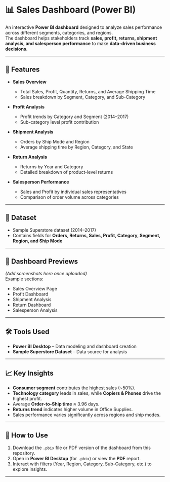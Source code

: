 # 📊 Sales Dashboard (Power BI)

An interactive **Power BI dashboard** designed to analyze sales performance across different segments, categories, and regions.  
The dashboard helps stakeholders track **sales, profit, returns, shipment analysis, and salesperson performance** to make **data-driven business decisions**.

---

## 🚀 Features

- **Sales Overview**
  - Total Sales, Profit, Quantity, Returns, and Average Shipping Time  
  - Sales breakdown by Segment, Category, and Sub-Category  

- **Profit Analysis**
  - Profit trends by Category and Segment (2014–2017)  
  - Sub-category level profit contribution  

- **Shipment Analysis**
  - Orders by Ship Mode and Region  
  - Average shipping time by Region, Category, and State  

- **Return Analysis**
  - Returns by Year and Category  
  - Detailed breakdown of product-level returns  

- **Salesperson Performance**
  - Sales and Profit by individual sales representatives  
  - Comparison of order volume across categories  

---

## 📂 Dataset

- Sample Superstore dataset (2014–2017)  
- Contains fields for **Orders, Returns, Sales, Profit, Category, Segment, Region, and Ship Mode**  

---

## 📸 Dashboard Previews

*(Add screenshots here once uploaded)*  
Example sections:  
- Sales Overview Page  
- Profit Dashboard  
- Shipment Analysis  
- Return Dashboard  
- Salesperson Analysis  

---

## 🛠️ Tools Used

- **Power BI Desktop** – Data modeling and dashboard creation  
- **Sample Superstore Dataset** – Data source for analysis  

---

## 📈 Key Insights

- **Consumer segment** contributes the highest sales (~50%).  
- **Technology category** leads in sales, while **Copiers & Phones** drive the highest profit.  
- Average **Order-to-Ship time** ≈ 3.96 days.  
- **Returns trend** indicates higher volume in Office Supplies.  
- Sales performance varies significantly across regions and ship modes.  

---

## 📌 How to Use

1. Download the `.pbix` file or PDF version of the dashboard from this repository.  
2. Open in **Power BI Desktop** (for `.pbix`) or view the **PDF** report.  
3. Interact with filters (Year, Region, Category, Sub-Category, etc.) to explore insights.  

---

